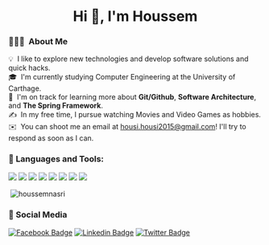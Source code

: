 <h1 align="center">Hi 👋, I'm Houssem</h1>

### 👨🏻‍💻 &nbsp;About Me
💡 &nbsp;I like to explore new technologies and develop software solutions and quick hacks.\
🎓 &nbsp;I'm currently studying Computer Engineering at the University of Carthage.\
🌱 &nbsp;I'm on track for learning more about **Git/Github**, **Software Architecture**, and **The Spring Framework**.\
✍️ &nbsp;In my free time, I pursue watching Movies and Video Games as hobbies.\
✉️ &nbsp;You can shoot me an email at housi.housi2015@gmail.com! I'll try to respond as soon as I can.


### 🧰 Languages and Tools:

<p><img src="https://img.shields.io/badge/Java-ED8B00?style=for-the-badge&logo=java&logoColor=white" />
<img src="https://img.shields.io/badge/Android-3DDC84?style=for-the-badge&logo=android&logoColor=white" />  
<img src="https://img.shields.io/badge/C-00599C?style=for-the-badge&logo=c&logoColor=white" />
<img src="https://img.shields.io/badge/Kotlin-0095D5?&style=for-the-badge&logo=kotlin&logoColor=white" />
<img src=" https://img.shields.io/badge/MySQL-00000F?style=for-the-badge&logo=mysql&logoColor=white" />
<img src="https://img.shields.io/badge/Git-f24e28?style=for-the-badge&logo=git&logoColor=white" />
<img src="https://img.shields.io/badge/Firebase-ffa511?style=for-the-badge&logo=firebase&logoColor=white"/>
<img src="https://img.shields.io/badge/IntelliJ-000000?style=for-the-badge&logo=intellij-idea&logoColor=white" /><p/>


<p>&nbsp;<img align="center" src="https://github-readme-stats.vercel.app/api?username=houssemnasri&show_icons=true&locale=en" alt="houssemnasri" /></p>

### 📱 Social Media
[![Facebook Badge](https://img.shields.io/badge/-FACEBOOK-3b5998?style=for-the-badge&logo=Facebook&logoColor=white&link=https://www.facebook.com/housem.nasri.25481/)](https://www.facebook.com/housem.nasri.25481/) [![Linkedin Badge](https://img.shields.io/badge/-LINKEDIN-blue?style=for-the-badge&logo=Linkedin&logoColor=white&link=https://www.linkedin.com/in/houssemnasri/)](https://www.linkedin.com/in/houssemnasri/) [![Twitter Badge](https://img.shields.io/badge/-TWITTER-1ca0f1?style=for-the-badge&labelColor=1ca0f1&logo=twitter&logoColor=white&link=https://twitter.com/houssemnasrii)](https://twitter.com/houssemnasrii)

